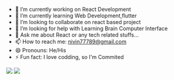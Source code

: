

- 🔭 I’m currently working on React Development
- 🌱 I’m currently learning Web Development,flutter
- 👯 I’m looking to collaborate on react based project
- 🤔 I’m looking for help with Learning Brain Computer Interface
- 💬 Ask me about React or any tech related stuffs...
- 📫 How to reach me: nivin77789@gmail.com
- 😄 Pronouns: He/His
- ⚡ Fun fact: I love codding, so I'm Commited

<img src="https://github-readme-stats.vercel.app/api?username=nivin77789&&show_icons=true&title_color=C0C0C0&icon_color=800080&text_color=daf7dc&bg_color=0D1117">
<img src="https://github-readme-stats.vercel.app/api/top-langs/?username=nivin77789&layout=compact&bg_color=0D1117">
